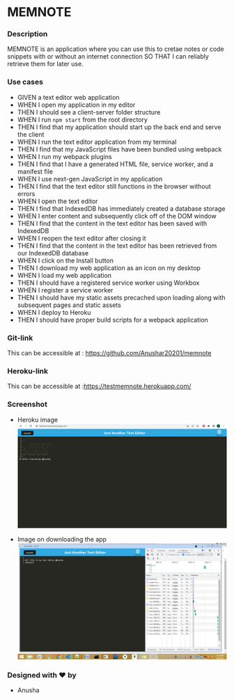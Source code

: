 # MEMNOTE

### Description

MEMNOTE is an application where you can use this to cretae notes or code snippets with or without an internet connection
SO THAT I can reliably retrieve them for later use.


### Use cases

- GIVEN a text editor web application
- WHEN I open my application in my editor
- THEN I should see a client-server folder structure
- WHEN I run `npm start` from the root directory
- THEN I find that my application should start up the back end and serve the client
- WHEN I run the text editor application from my terminal
- THEN I find that my JavaScript files have been bundled using webpack
- WHEN I run my webpack plugins
- THEN I find that I have a generated HTML file, service worker, and a manifest file
- WHEN I use next-gen JavaScript in my application
- THEN I find that the text editor still functions in the browser without errors
- WHEN I open the text editor
- THEN I find that IndexedDB has immediately created a database storage
- WHEN I enter content and subsequently click off of the DOM window
- THEN I find that the content in the text editor has been saved with IndexedDB
- WHEN I reopen the text editor after closing it
- THEN I find that the content in the text editor has been retrieved from our IndexedDB database
- WHEN I click on the Install button
- THEN I download my web application as an icon on my desktop
- WHEN I load my web application
- THEN I should have a registered service worker using Workbox
- WHEN I register a service worker
- THEN I should have my static assets precached upon loading along with subsequent pages and static assets
- WHEN I deploy to Heroku
- THEN I should have proper build scripts for a webpack application

### Git-link

This can be accessible at : https://github.com/Anushar20201/memnote 

### Heroku-link

This can be accessible at :https://testmemnote.herokuapp.com/ 

### Screenshot

- Heroku image
 ![memnote](https://github.com/Anushar20201/memnote/blob/main/images/Screenshot.PNG)

- Image on downloading the app
![app](https://github.com/Anushar20201/memnote/blob/main/images/JATE-app-download-image.PNG)

### Designed with ❤️ by
- Anusha